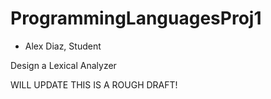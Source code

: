 # ProgrammingLanguagesProj1
- Alex Diaz, Student

Design a Lexical Analyzer

WILL UPDATE THIS IS A ROUGH DRAFT!
